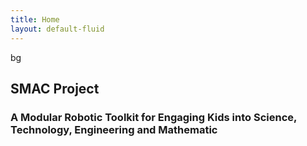 ```yaml
---
title: Home
layout: default-fluid
---
```


<!-- Warming Up -->
<link href='http://fonts.googleapis.com/css?family=Buenard:700' rel='stylesheet' type='text/css'>
<script src="http://pupunzi.com/mb.components/mb.YTPlayer/demo/inc/jquery.mb.YTPlayer.js"></script>

<div class="row">
	<section class="content-section video-section">
	  <div class="pattern-overlay">
	  <a id="bgndVideo" class="player" data-property="{videoURL:'https://www.youtube.com/watch?v=BkBEM_JK08w',containment:'.video-section', quality:'large', autoPlay:true, mute:true, opacity:1}">bg</a>
		<div class="container">
		  <div class="row">
			<div class="col-lg-12">
			<h1>SMAC Project</h1>  
			<h3>A Modular Robotic Toolkit for Engaging Kids into Science, Technology, Engineering and Mathematic</h3>
		   </div>
		  </div>
		</div>
	  </div>
	</section>
</div>

